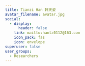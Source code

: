 ```yaml
---
title: Tianzi Han 韩天姿
avatar_filename: avatar.jpg
social:
  - display:
      header: false
    link: mailto:hantz0112@163.com
    icon_pack: fas
    icon: envelope
superuser: false
user_groups:
  - Researchers
---
```

